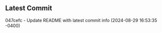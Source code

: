 
## Latest Commit
047cefc - Update README with latest commit info (2024-08-29 16:53:35 -0400) <Yunxi-Zhou>
